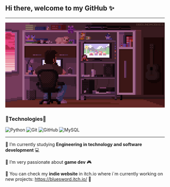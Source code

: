 ## Hi there, welcome to my GitHub ✨

---
![](https://github.com/Fran804/Fran804/blob/main/GameDev.gif)

### :small_blue_diamond:Technologies:small_blue_diamond:
![Python](https://img.shields.io/badge/-Python-black?style=flat-square&logo=python)
![Git](https://img.shields.io/badge/-Git-black?style=flat-square&logo=git)
![GitHub](https://img.shields.io/badge/-GitHub-181717?style=flat-square&logo=github)
![MySQL](https://img.shields.io/badge/-MySQL-232F3E?style=flat-square&logo=mysql)

---
:small_blue_diamond: I’m currently studying **Engineering in technology and software development** :computer:


:small_blue_diamond: I’m very passionate about **game dev** :video_game:


:small_blue_diamond: You can check my **indie website** in itch.io where i´m currently working on new projects: <https://bluesword.itch.io/> :space_invader:
